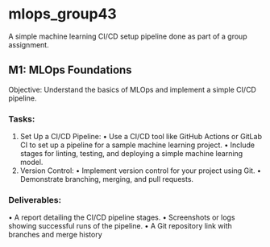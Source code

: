 # mlops_group43
A simple machine learning CI/CD setup pipeline done as part of a group assignment.

## M1: MLOps Foundations
Objective: Understand the basics of MLOps and implement a simple CI/CD
pipeline.

### Tasks:
1. Set Up a CI/CD Pipeline:
• Use a CI/CD tool like GitHub Actions or GitLab CI to set up a pipeline for a
sample machine learning project.
• Include stages for linting, testing, and deploying a simple machine
learning model.
2. Version Control:
• Implement version control for your project using Git.
• Demonstrate branching, merging, and pull requests.

### Deliverables:
• A report detailing the CI/CD pipeline stages.
• Screenshots or logs showing successful runs of the pipeline.
• A Git repository link with branches and merge history

